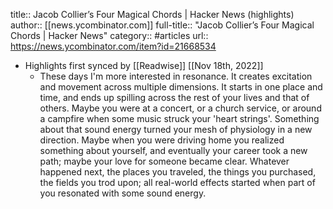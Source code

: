 title:: Jacob Collier’s Four Magical Chords | Hacker News (highlights)
author:: [[news.ycombinator.com]]
full-title:: "Jacob Collier’s Four Magical Chords | Hacker News"
category:: #articles
url:: https://news.ycombinator.com/item?id=21668534

- Highlights first synced by [[Readwise]] [[Nov 18th, 2022]]
	- These days I'm more interested in resonance. It creates excitation and movement across multiple dimensions. It starts in one place and time, and ends up spilling across the rest of your lives and that of others. Maybe you were at a concert, or a church service, or around a campfire when some music struck your 'heart strings'. Something about that sound energy turned your mesh of physiology in a new direction. Maybe when you were driving home you realized something about yourself, and eventually your career took a new path; maybe your love for someone became clear. Whatever happened next, the places you traveled, the things you purchased, the fields you trod upon; all real-world effects started when part of you resonated with some sound energy.